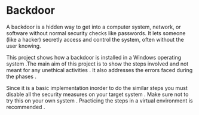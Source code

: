 # Backdoor 

A backdoor is a hidden way to get into a computer system, network, or software without normal security checks like passwords. It lets someone (like a hacker) secretly access and control the system, often without the user knowing.

This project shows how a backdoor is installed in a Windows operating system .The main aim of this project is to show the steps involved and not meant for any unethical activities . It also addresses the errors faced during the phases . 

Since it is a basic implementation inorder to do the similar steps you must disable all the security measures on your target system . Make sure not to try this on your own system . Practicing the steps in a virtual environment is recommended .

